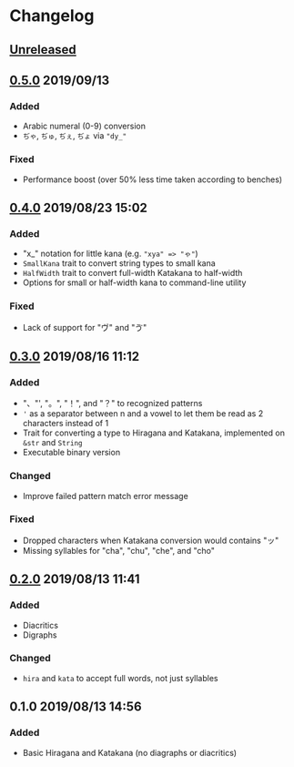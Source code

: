 # Changelog

## [Unreleased](https://github.com/spenserblack/to-kana-rs/compare/v0.5.0...master)

## [0.5.0] 2019/09/13
### Added
- Arabic numeral (0-9) conversion
- `ぢゃ`, `ぢゅ`, `ぢぇ`, `ぢょ` via `"dy_"`

### Fixed
- Performance boost (over 50% less time taken according to benches)

## [0.4.0] 2019/08/23 15:02
### Added
- "x\_" notation for little kana (e.g. `"xya" => "ゃ"`)
- `SmallKana` trait to convert string types to small kana
- `HalfWidth` trait to convert full-width Katakana to half-width
- Options for small or half-width kana to command-line utility

### Fixed
- Lack of support for "ヴ" and "ゔ"

## [0.3.0] 2019/08/16 11:12
### Added
- "、"', "。", "！", and "？" to recognized patterns
- `'` as a separator between n and a vowel to let them be read as 2 characters instead of 1
- Trait for converting a type to Hiragana and Katakana, implemented on `&str` and `String`
- Executable binary version

### Changed
- Improve failed pattern match error message

### Fixed
- Dropped characters when Katakana conversion would contains "ッ"
- Missing syllables for "cha", "chu", "che", and "cho"

## [0.2.0] 2019/08/13 11:41
### Added
- Diacritics
- Digraphs

### Changed
- `hira` and `kata` to accept full words, not just syllables

## 0.1.0 2019/08/13 14:56
### Added
- Basic Hiragana and Katakana (no diagraphs or diacritics)

[0.5.0]: https://github.com/spenserblack/to-kana-rs/compare/v0.4.0...v0.5.0
[0.4.0]: https://github.com/spenserblack/to-kana-rs/compare/v0.3.0...v0.4.0
[0.3.0]: https://github.com/spenserblack/to-kana-rs/compare/v0.2.0...v0.3.0
[0.2.0]: https://github.com/spenserblack/to-kana-rs/compare/v0.1.0...v0.2.0

